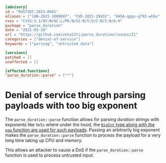 ```toml
[advisory]
id = "RUSTSEC-2021-0041"
aliases = ["CAN-2021-1000007", "CVE-2021-29932", "GHSA-qpgv-g792-wh6x"]
cvss = "CVSS:3.1/AV:N/AC:L/PR:N/UI:N/S:U/C:N/I:N/A:H"
package = "parse_duration"
date = "2021-03-18"
url = "https://github.com/zeta12ti/parse_duration/issues/21"
categories = ["denial-of-service"]
keywords = ["parsing", "untrusted data"]

[versions]
patched = []
unaffected = []

[affected.functions]
"parse_duration::parse" = ["*"]
```

# Denial of service through parsing payloads with too big exponent

The `parse_duration::parse` function allows for parsing duration strings with exponents like `5e5s` where under the hood, the [`BigInt` type along with the `pow` function are used for such payloads](https://github.com/zeta12ti/parse_duration/blob/26940ab5cd4e3a9d6bd97aa101f8d4bbfd18ee8c/src/parse.rs#L335). Passing an arbitrarily big exponent makes the `parse_duration::parse` function to process the payload for a very long time taking up CPU and memory.

This allows an attacker to cause a DoS if the `parse_duration::parse` function is used to process untrusted input.
